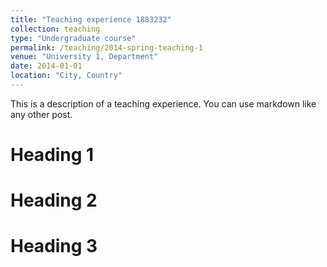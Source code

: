 ```yaml
---
title: "Teaching experience 1883232"
collection: teaching
type: "Undergraduate course"
permalink: /teaching/2014-spring-teaching-1
venue: "University 1, Department"
date: 2014-01-01
location: "City, Country"
---
```


This is a description of a teaching experience. You can use markdown like any other post.

Heading 1
======

Heading 2
======

Heading 3
======

<!-- ---
title: "Revue d’économie et développement, Vol. 25, 2017"
collection: publications
type: "in_edit"
permalink: /publications_in_edit/1-Revue-dconomie-developpement-Vol-25-2017
# venue: "University 1, Department"
date: 2017
# location: "City, Country"
---

[link](https://sites.lsa.umich.edu/deanyang/wp-content/uploads/sites/205/2018/01/yang-2017-migration-policies-for-development.pdf "Des politiques migratoires pour promouvoir le développement (Migration Policies for Development)"), Revue d’économie et développement, Vol. 25, 2017, pp. 75-95. [In French.] A pre-publication English version is [link](https://sites.lsa.umich.edu/deanyang/wp-content/uploads/sites/205/2018/01/yang-2017-migration-policies-for-development.pdf "HERE") -->
